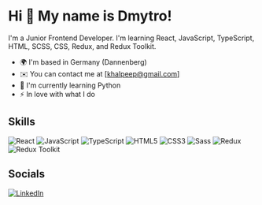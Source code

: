 # Hi 👋 My name is Dmytro!

I'm a Junior Frontend Developer. I'm learning React, JavaScript, TypeScript, HTML, SCSS, CSS, Redux, and Redux Toolkit.

- 🌍 I'm based in Germany (Dannenberg)
- ✉️ You can contact me at [khalpeep@gmail.com]
- 🧠 I'm currently learning Python
- ⚡ In love with what I do

## Skills

![React](https://img.shields.io/badge/React-20232A?style=for-the-badge&logo=react&logoColor=61DAFB)
![JavaScript](https://img.shields.io/badge/JavaScript-323330?style=for-the-badge&logo=javascript&logoColor=F7DF1E)
![TypeScript](https://img.shields.io/badge/TypeScript-007ACC?style=for-the-badge&logo=typescript&logoColor=white)
![HTML5](https://img.shields.io/badge/HTML5-E34F26?style=for-the-badge&logo=html5&logoColor=white)
![CSS3](https://img.shields.io/badge/CSS3-1572B6?style=for-the-badge&logo=css3&logoColor=white)
![Sass](https://img.shields.io/badge/Sass-CC6699?style=for-the-badge&logo=sass&logoColor=white)
![Redux](https://img.shields.io/badge/Redux-764ABC?style=for-the-badge&logo=redux&logoColor=white)
![Redux Toolkit](https://img.shields.io/badge/Redux--Toolkit-593D88?style=for-the-badge&logo=redux&logoColor=white)

## Socials

[![LinkedIn](https://img.shields.io/badge/LinkedIn-0077B5?style=for-the-badge&logo=linkedin&logoColor=white)](https://www.linkedin.com/in/dmytro-shevchenko-3006b7230/)
